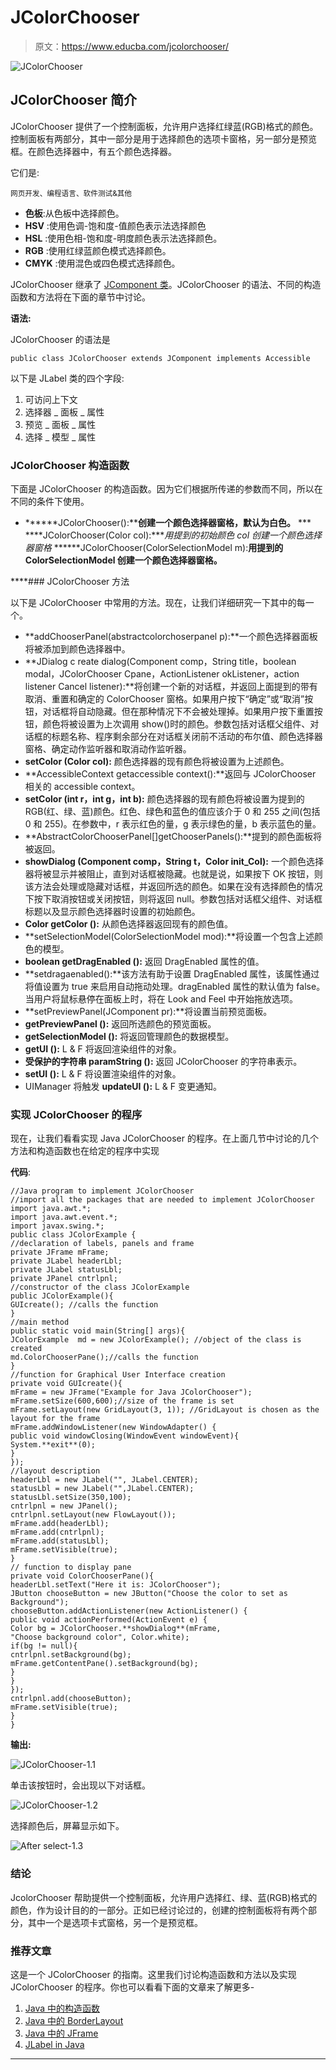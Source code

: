 # JColorChooser

> 原文：<https://www.educba.com/jcolorchooser/>

![JColorChooser](img/12c66582d52665c56929004db2c4afe0.png)



## JColorChooser 简介

JColorChooser 提供了一个控制面板，允许用户选择红绿蓝(RGB)格式的颜色。控制面板有两部分，其中一部分是用于选择颜色的选项卡窗格，另一部分是预览框。在颜色选择器中，有五个颜色选择器。

它们是:

<small>网页开发、编程语言、软件测试&其他</small>

*   **色板**:从色板中选择颜色。
*   **HSV** :使用色调-饱和度-值颜色表示法选择颜色
*   **HSL** :使用色相-饱和度-明度颜色表示法选择颜色。
*   **RGB** :使用红绿蓝颜色模式选择颜色。
*   **CMYK** :使用混色或四色模式选择颜色。

JColorChooser 继承了 [JComponent 类](https://www.educba.com/jcomponent-in-java/)。JColorChooser 的语法、不同的构造函数和方法将在下面的章节中讨论。

****语法:****

JColorChooser 的语法是

```
public class JColorChooser extends JComponent implements Accessible
```

以下是 JLabel 类的四个字段:

1.  可访问上下文
2.  选择器 _ 面板 _ 属性
3.  预览 _ 面板 _ 属性
4.  选择 _ 模型 _ 属性

### JColorChooser 构造函数

下面是 JColorChooser 的构造函数。因为它们根据所传递的参数而不同，所以在不同的条件下使用。

*   ******JColorChooser():****创建一个颜色选择器窗格，默认为白色。**
***   ****JColorChooser(Color col):****用提到的初始颜色 col 创建一个颜色选择器窗格*   ******JColorChooser(ColorSelectionModel m):****用提到的 ColorSelectionModel 创建一个颜色选择器窗格。****

 ****### JColorChooser 方法

以下是 JColorChooser 中常用的方法。现在，让我们详细研究一下其中的每一个。

*   **addChooserPanel(abstractcolorchoserpanel p):**一个颜色选择器面板将被添加到颜色选择器中。
*   **JDialog c reate dialog(Component comp，String title，boolean modal，JColorChooser Cpane，ActionListener okListener，action listener Cancel listener):**将创建一个新的对话框，并返回上面提到的带有取消、重置和确定的 ColorChooser 窗格。如果用户按下“确定”或“取消”按钮，对话框将自动隐藏。但在那种情况下不会被处理掉。如果用户按下重置按钮，颜色将被设置为上次调用 show()时的颜色。参数包括对话框父组件、对话框的标题名称、程序剩余部分在对话框关闭前不活动的布尔值、颜色选择器窗格、确定动作监听器和取消动作监听器。
*   **setColor (Color col):** 颜色选择器的现有颜色将被设置为上述颜色。
*   **AccessibleContext getaccessible context():**返回与 JColorChooser 相关的 accessible context。
*   **setColor (int r，int g，int b):** 颜色选择器的现有颜色将被设置为提到的 RGB(红、绿、蓝)颜色。红色、绿色和蓝色的值应该介于 0 和 255 之间(包括 0 和 255)。在参数中，r 表示红色的量，g 表示绿色的量，b 表示蓝色的量。
*   **AbstractColorChooserPanel[]getChooserPanels():**提到的颜色面板将被返回。
*   **showDialog (Component comp，String t，Color init_Col):** 一个颜色选择器将被显示并被阻止，直到对话框被隐藏。也就是说，如果按下 OK 按钮，则该方法会处理或隐藏对话框，并返回所选的颜色。如果在没有选择颜色的情况下按下取消按钮或关闭按钮，则将返回 null。参数包括对话框父组件、对话框标题以及显示颜色选择器时设置的初始颜色。
*   **Color getColor ():** 从颜色选择器返回现有的颜色值。
*   **setSelectionModel(ColorSelectionModel mod):**将设置一个包含上述颜色的模型。
*   **boolean getDragEnabled ():** 返回 DragEnabled 属性的值。
*   **setdragaenabled():**该方法有助于设置 DragEnabled 属性，该属性通过将值设置为 true 来启用自动拖动处理。dragEnabled 属性的默认值为 false。当用户将鼠标悬停在面板上时，将在 Look and Feel 中开始拖放选项。
*   **setPreviewPanel(JComponent pr):**将设置当前预览面板。
*   **getPreviewPanel ():** 返回所选颜色的预览面板。
*   **getSelectionModel ():** 将返回管理颜色的数据模型。
*   **getUI ():** L & F 将返回渲染组件的对象。
*   **受保护的字符串 paramString ():** 返回 JColorChooser 的字符串表示。
*   **setUI ():** L & F 将设置渲染组件的对象。
*   UIManager 将触发 **updateUI ():** L & F 变更通知。

### 实现 JColorChooser 的程序

现在，让我们看看实现 Java JColorChooser 的程序。在上面几节中讨论的几个方法和构造函数也在给定的程序中实现

**代码**:

```
//Java program to implement JColorChooser
//import all the packages that are needed to implement JColorChooser
import java.awt.*;
import java.awt.event.*;
import javax.swing.*;
public class JColorExample {
//declaration of labels, panels and frame
private JFrame mFrame;
private JLabel headerLbl;
private JLabel statusLbl;
private JPanel cntrlpnl;
//constructor of the class JColorExample
public JColorExample(){
GUIcreate(); //calls the function
}
//main method
public static void main(String[] args){
JColorExample  md = new JColorExample(); //object of the class is created
md.ColorChooserPane();//calls the function
}
//function for Graphical User Interface creation
private void GUIcreate(){
mFrame = new JFrame("Example for Java JColorChooser");
mFrame.setSize(600,600);//size of the frame is set
mFrame.setLayout(new GridLayout(3, 1)); //GridLayout is chosen as the layout for the frame
mFrame.addWindowListener(new WindowAdapter() {
public void windowClosing(WindowEvent windowEvent){
System.**exit**(0);
}
});
//layout description
headerLbl = new JLabel("", JLabel.CENTER);
statusLbl = new JLabel("",JLabel.CENTER);
statusLbl.setSize(350,100);
cntrlpnl = new JPanel();
cntrlpnl.setLayout(new FlowLayout());
mFrame.add(headerLbl);
mFrame.add(cntrlpnl);
mFrame.add(statusLbl);
mFrame.setVisible(true);
}
// function to display pane
private void ColorChooserPane(){
headerLbl.setText("Here it is: JColorChooser");
JButton chooseButton = new JButton("Choose the color to set as Background");
chooseButton.addActionListener(new ActionListener() {
public void actionPerformed(ActionEvent e) {
Color bg = JColorChooser.**showDialog**(mFrame,
"Choose background color", Color.white);
if(bg != null){
cntrlpnl.setBackground(bg);
mFrame.getContentPane().setBackground(bg);
}
}
});
cntrlpnl.add(chooseButton);
mFrame.setVisible(true);
}
}
```

**输出:**

![JColorChooser-1.1](img/1dcd259dc12cfd5bb37ba711dec48176.png)



单击该按钮时，会出现以下对话框。

![JColorChooser-1.2](img/4e54842150af2256b4297ee214ff3300.png)



选择颜色后，屏幕显示如下。

![After select-1.3](img/4e7f4d0eb7d990f7967d3686e6aa8d32.png)



### 结论

JcolorChooser 帮助提供一个控制面板，允许用户选择红、绿、蓝(RGB)格式的颜色，作为设计目的的一部分。正如已经讨论过的，创建的控制面板将有两个部分，其中一个是选项卡式窗格，另一个是预览框。

### 推荐文章

这是一个 JColorChooser 的指南。这里我们讨论构造函数和方法以及实现 JColorChooser 的程序。你也可以看看下面的文章来了解更多-

1.  [Java 中的构造函数](https://www.educba.com/constructor-in-java/)
2.  [Java 中的 BorderLayout](https://www.educba.com/borderlayout-in-java/)
3.  [Java 中的 JFrame](https://www.educba.com/jframe-in-java/)
4.  [JLabel in Java](https://www.educba.com/jlabel-in-java/)





****